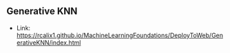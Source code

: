## Generative KNN

* Link: https://rcalix1.github.io/MachineLearningFoundations/DeployToWeb/GenerativeKNN/index.html


